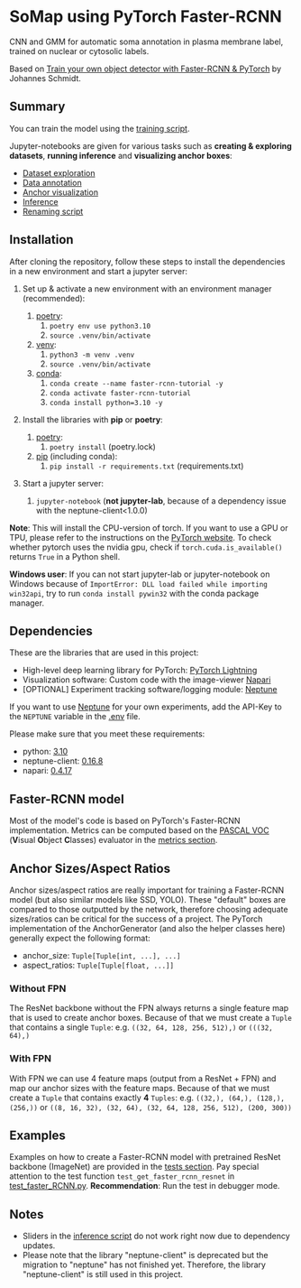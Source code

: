 # SoMap using PyTorch Faster-RCNN 

CNN and GMM for automatic soma annotation in plasma membrane label, trained on nuclear or cytosolic labels.

Based on  [Train your own object detector with Faster-RCNN & PyTorch](https://johschmidt42.medium.com/train-your-own-object-detector-with-faster-rcnn-pytorch-8d3c759cfc70)
by Johannes Schmidt.

## Summary

You can train the model using the [training script](training_script.py).

Jupyter-notebooks are given for various tasks such as
**creating & exploring datasets**,
**running inference** and
**visualizing anchor boxes**:

- [Dataset exploration](dataset_exploration_script.ipynb)
- [Data annotation](annotation_script.ipynb)
- [Anchor visualization](anchor_script.ipynb)
- [Inference](inference_script.ipynb)
- [Renaming script](rename_files_script.ipynb)

## Installation

After cloning the repository, follow these steps to install the dependencies in a new environment and start a jupyter
server:

1. Set up & activate a new environment with an environment manager (recommended):
    1. [poetry](https://python-poetry.org/):
        1. `poetry env use python3.10`
        2. `source .venv/bin/activate`
    2. [venv](https://docs.python.org/3/library/venv.html):
        1. `python3 -m venv .venv`
        2. `source .venv/bin/activate`
    3. [conda](https://docs.conda.io/en/latest/miniconda.html):
        1. `conda create --name faster-rcnn-tutorial -y`
        2. `conda activate faster-rcnn-tutorial`
        3. `conda install python=3.10 -y`

2. Install the libraries with **pip** or **poetry**:
    1. [poetry](https://python-poetry.org/):
        1. `poetry install` (poetry.lock)
    2. [pip](https://pip.pypa.io/en/stable/) (including conda):
        1. `pip install -r requirements.txt` (requirements.txt)

3. Start a jupyter server:
    1. `jupyter-notebook` (**not jupyter-lab**, because of a dependency issue with the neptune-client<1.0.0)

**Note**: This will install the CPU-version of torch.
If you want to use a GPU or TPU, please refer to the instructions
on the [PyTorch website](https://pytorch.org/).
To check whether pytorch uses the nvidia gpu, check
if `torch.cuda.is_available()` returns `True` in a Python shell.

**Windows user**: If you can not start jupyter-lab or jupyter-notebook on Windows because of
`ImportError: DLL load failed while importing win32api`, try to run `conda install pywin32` with the conda package
manager.

## Dependencies

These are the libraries that are used in this project:

- High-level deep learning library for PyTorch: [PyTorch Lightning](https://www.pytorchlightning.ai/)
- Visualization software: Custom code with the image-viewer [Napari](https://napari.org/)
- [OPTIONAL] Experiment tracking software/logging module: [Neptune](https://neptune.ai/)

If you want to use [Neptune](https://neptune.ai/) for your own experiments, add the API-Key to the `NEPTUNE` variable in
the [.env](.env) file.

Please make sure that you meet these requirements:

- python: [3.10](https://www.python.org/downloads/)
- neptune-client: [0.16.8](https://github.com/neptune-ai/neptune-client/releases/tag/0.16.18)
- napari: [0.4.17](https://github.com/napari/napari/releases/tag/v0.4.17)


## Faster-RCNN model

Most of the model's code is based on PyTorch's Faster-RCNN implementation. Metrics can be computed based on
the [PASCAL VOC](http://host.robots.ox.ac.uk/pascal/VOC/) (**V**isual **O**bject **C**lasses) evaluator in
the [metrics section](src/pytorch_faster_rcnn_tutorial/metrics).

## Anchor Sizes/Aspect Ratios

Anchor sizes/aspect ratios are really important for training a Faster-RCNN model (but also similar models like SSD,
YOLO). These "default" boxes are compared to those outputted by the network, therefore choosing adequate sizes/ratios
can be critical for the success of a project. The PyTorch implementation of the AnchorGenerator (and also the helper
classes here) generally expect the following format:

- anchor_size: `Tuple[Tuple[int, ...], ...]`
- aspect_ratios: `Tuple[Tuple[float, ...]]`

### Without FPN

The ResNet backbone without the FPN always returns a single feature map that is used to create anchor boxes. Because of
that we must create a `Tuple` that contains a single `Tuple`: e.g. `((32, 64, 128, 256, 512),)` or `(((32, 64),)`

### With FPN

With FPN we can use 4 feature maps (output from a ResNet + FPN) and map our anchor sizes with the feature maps. Because
of that we must create a `Tuple` that contains exactly **4** `Tuples`: e.g. `((32,), (64,), (128,), (256,))`
or `((8, 16, 32), (32, 64), (32, 64, 128, 256, 512), (200, 300))`

## Examples

Examples on how to create a Faster-RCNN model with pretrained ResNet backbone (ImageNet) are provided in
the [tests section](tests). Pay special attention to
the test function `test_get_faster_rcnn_resnet` in [test_faster_RCNN.py](tests/test_faster_RCNN.py).
**Recommendation**: Run the test in debugger mode.

## Notes

- Sliders in the [inference script](inference_script.ipynb) do not work right now due to dependency updates.
- Please note that the library "neptune-client" is deprecated but the migration to "neptune" has not finished yet.
  Therefore, the library "neptune-client" is still used in this project.
